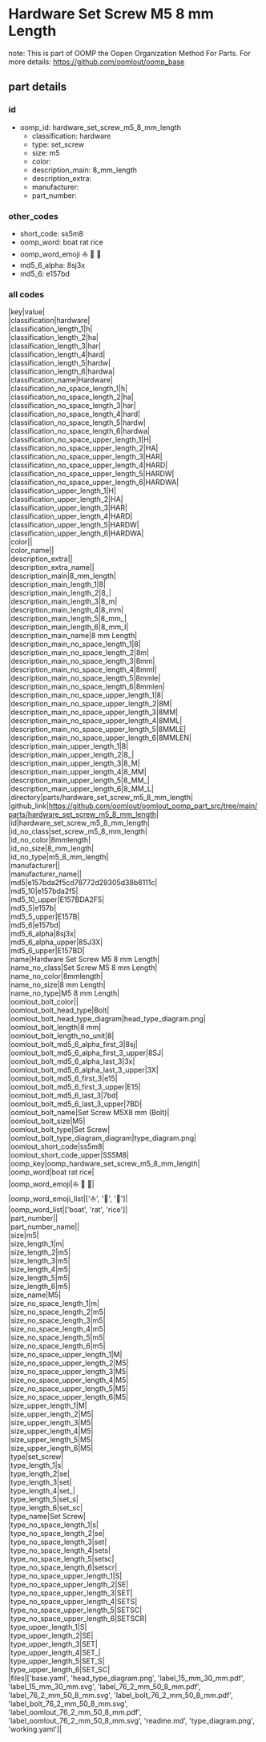 # Hardware Set Screw M5 8 mm Length  

note: This is part of OOMP the Oopen Organization Method For Parts. For more details: https://github.com/oomlout/oomp_base

##  part details





### id
* oomp_id: hardware_set_screw_m5_8_mm_length
  * classification: hardware
  * type: set_screw
  * size: m5
  * color: 
  * description_main: 8_mm_length
  * description_extra: 
  * manufacturer: 
  * part_number: 

### other_codes
* short_code: ss5m8
* oomp_word: boat rat rice
* oomp_word_emoji :boat: :rat: :rice:
* md5_6_alpha: 8sj3x
* md5_6: e157bd

### all codes 
|key|value|  
|classification|hardware|  
|classification_length_1|h|  
|classification_length_2|ha|  
|classification_length_3|har|  
|classification_length_4|hard|  
|classification_length_5|hardw|  
|classification_length_6|hardwa|  
|classification_name|Hardware|  
|classification_no_space_length_1|h|  
|classification_no_space_length_2|ha|  
|classification_no_space_length_3|har|  
|classification_no_space_length_4|hard|  
|classification_no_space_length_5|hardw|  
|classification_no_space_length_6|hardwa|  
|classification_no_space_upper_length_1|H|  
|classification_no_space_upper_length_2|HA|  
|classification_no_space_upper_length_3|HAR|  
|classification_no_space_upper_length_4|HARD|  
|classification_no_space_upper_length_5|HARDW|  
|classification_no_space_upper_length_6|HARDWA|  
|classification_upper_length_1|H|  
|classification_upper_length_2|HA|  
|classification_upper_length_3|HAR|  
|classification_upper_length_4|HARD|  
|classification_upper_length_5|HARDW|  
|classification_upper_length_6|HARDWA|  
|color||  
|color_name||  
|description_extra||  
|description_extra_name||  
|description_main|8_mm_length|  
|description_main_length_1|8|  
|description_main_length_2|8_|  
|description_main_length_3|8_m|  
|description_main_length_4|8_mm|  
|description_main_length_5|8_mm_|  
|description_main_length_6|8_mm_l|  
|description_main_name|8 mm Length|  
|description_main_no_space_length_1|8|  
|description_main_no_space_length_2|8m|  
|description_main_no_space_length_3|8mm|  
|description_main_no_space_length_4|8mml|  
|description_main_no_space_length_5|8mmle|  
|description_main_no_space_length_6|8mmlen|  
|description_main_no_space_upper_length_1|8|  
|description_main_no_space_upper_length_2|8M|  
|description_main_no_space_upper_length_3|8MM|  
|description_main_no_space_upper_length_4|8MML|  
|description_main_no_space_upper_length_5|8MMLE|  
|description_main_no_space_upper_length_6|8MMLEN|  
|description_main_upper_length_1|8|  
|description_main_upper_length_2|8_|  
|description_main_upper_length_3|8_M|  
|description_main_upper_length_4|8_MM|  
|description_main_upper_length_5|8_MM_|  
|description_main_upper_length_6|8_MM_L|  
|directory|parts/hardware_set_screw_m5_8_mm_length|  
|github_link|https://github.com/oomlout/oomlout_oomp_part_src/tree/main/parts/hardware_set_screw_m5_8_mm_length|  
|id|hardware_set_screw_m5_8_mm_length|  
|id_no_class|set_screw_m5_8_mm_length|  
|id_no_color|8mmlength|  
|id_no_size|8_mm_length|  
|id_no_type|m5_8_mm_length|  
|manufacturer||  
|manufacturer_name||  
|md5|e157bda2f5cd78772d29305d38b8111c|  
|md5_10|e157bda2f5|  
|md5_10_upper|E157BDA2F5|  
|md5_5|e157b|  
|md5_5_upper|E157B|  
|md5_6|e157bd|  
|md5_6_alpha|8sj3x|  
|md5_6_alpha_upper|8SJ3X|  
|md5_6_upper|E157BD|  
|name|Hardware Set Screw M5 8 mm Length|  
|name_no_class|Set Screw M5 8 mm Length|  
|name_no_color|8mmlength|  
|name_no_size|8 mm Length|  
|name_no_type|M5 8 mm Length|  
|oomlout_bolt_color||  
|oomlout_bolt_head_type|Bolt|  
|oomlout_bolt_head_type_diagram|head_type_diagram.png|  
|oomlout_bolt_length|8 mm|  
|oomlout_bolt_length_no_unit|8|  
|oomlout_bolt_md5_6_alpha_first_3|8sj|  
|oomlout_bolt_md5_6_alpha_first_3_upper|8SJ|  
|oomlout_bolt_md5_6_alpha_last_3|3x|  
|oomlout_bolt_md5_6_alpha_last_3_upper|3X|  
|oomlout_bolt_md5_6_first_3|e15|  
|oomlout_bolt_md5_6_first_3_upper|E15|  
|oomlout_bolt_md5_6_last_3|7bd|  
|oomlout_bolt_md5_6_last_3_upper|7BD|  
|oomlout_bolt_name|Set Screw M5X8 mm  (Bolt)|  
|oomlout_bolt_size|M5|  
|oomlout_bolt_type|Set Screw|  
|oomlout_bolt_type_diagram_diagram|type_diagram.png|  
|oomlout_short_code|ss5m8|  
|oomlout_short_code_upper|SS5M8|  
|oomp_key|oomp_hardware_set_screw_m5_8_mm_length|  
|oomp_word|boat rat rice|  
|oomp_word_emoji|:boat: :rat: :rice:|  
|oomp_word_emoji_list|[':boat:', ':rat:', ':rice:']|  
|oomp_word_list|['boat', 'rat', 'rice']|  
|part_number||  
|part_number_name||  
|size|m5|  
|size_length_1|m|  
|size_length_2|m5|  
|size_length_3|m5|  
|size_length_4|m5|  
|size_length_5|m5|  
|size_length_6|m5|  
|size_name|M5|  
|size_no_space_length_1|m|  
|size_no_space_length_2|m5|  
|size_no_space_length_3|m5|  
|size_no_space_length_4|m5|  
|size_no_space_length_5|m5|  
|size_no_space_length_6|m5|  
|size_no_space_upper_length_1|M|  
|size_no_space_upper_length_2|M5|  
|size_no_space_upper_length_3|M5|  
|size_no_space_upper_length_4|M5|  
|size_no_space_upper_length_5|M5|  
|size_no_space_upper_length_6|M5|  
|size_upper_length_1|M|  
|size_upper_length_2|M5|  
|size_upper_length_3|M5|  
|size_upper_length_4|M5|  
|size_upper_length_5|M5|  
|size_upper_length_6|M5|  
|type|set_screw|  
|type_length_1|s|  
|type_length_2|se|  
|type_length_3|set|  
|type_length_4|set_|  
|type_length_5|set_s|  
|type_length_6|set_sc|  
|type_name|Set Screw|  
|type_no_space_length_1|s|  
|type_no_space_length_2|se|  
|type_no_space_length_3|set|  
|type_no_space_length_4|sets|  
|type_no_space_length_5|setsc|  
|type_no_space_length_6|setscr|  
|type_no_space_upper_length_1|S|  
|type_no_space_upper_length_2|SE|  
|type_no_space_upper_length_3|SET|  
|type_no_space_upper_length_4|SETS|  
|type_no_space_upper_length_5|SETSC|  
|type_no_space_upper_length_6|SETSCR|  
|type_upper_length_1|S|  
|type_upper_length_2|SE|  
|type_upper_length_3|SET|  
|type_upper_length_4|SET_|  
|type_upper_length_5|SET_S|  
|type_upper_length_6|SET_SC|  
|files|['base.yaml', 'head_type_diagram.png', 'label_15_mm_30_mm.pdf', 'label_15_mm_30_mm.svg', 'label_76_2_mm_50_8_mm.pdf', 'label_76_2_mm_50_8_mm.svg', 'label_bolt_76_2_mm_50_8_mm.pdf', 'label_bolt_76_2_mm_50_8_mm.svg', 'label_oomlout_76_2_mm_50_8_mm.pdf', 'label_oomlout_76_2_mm_50_8_mm.svg', 'readme.md', 'type_diagram.png', 'working.yaml']|  
